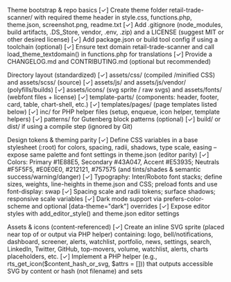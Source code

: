 Theme bootstrap & repo basics
[✓] Create theme folder retail-trade-scanner/ with required theme header in style.css, functions.php, theme.json, screenshot.png, readme.txt
[✓] Add .gitignore (node_modules, build artifacts, .DS_Store, vendor, .env, .zip) and a LICENSE (suggest MIT or other desired license)
[✓] Add package.json or build tool config if using a toolchain (optional)
[✓] Ensure text domain retail-trade-scanner and call load_theme_textdomain() in functions.php for translations
[✓] Provide a CHANGELOG.md and CONTRIBUTING.md (optional but recommended)

Directory layout (standardized)
[✓] assets/css/ (compiled /minified CSS) and assets/scss/ (source)
[✓] assets/js/ and assets/js/vendor/ (polyfills/builds)
[✓] assets/icons/ (svg sprite / raw svgs) and assets/fonts/ (webfont files + license)
[✓] template-parts/ (components: header, footer, card, table, chart-shell, etc.)
[✓] templates/pages/ (page templates listed below)
[✓] inc/ for PHP helper files (setup, enqueue, icon helper, template helpers)
[✓] patterns/ for Gutenberg block patterns (optional)
[✓] build/ or dist/ if using a compile step (ignored by Git)

Design tokens & theming parity
[✓] Define CSS variables in a base stylesheet (:root) for colors, spacing, radii, shadows, type scale, easing – expose same palette and font settings in theme.json (editor parity)
[✓] Colors: Primary #1E88E5, Secondary #43A047, Accent #E53935; Neutrals #F5F5F5, #E0E0E0, #212121, #757575 (and tints/shades & semantic success/warning/danger)
[✓] Typography: Inter/Roboto font stacks; define sizes, weights, line-heights in theme.json and CSS; preload fonts and use font-display: swap
[✓] Spacing scale and radii tokens; surface shadows; responsive scale variables
[✓] Dark mode support via prefers-color-scheme and optional [data-theme="dark"] overrides
[✓] Expose editor styles with add_editor_style() and theme.json editor settings

Assets & icons (content-referenced)
[✓] Create an inline SVG sprite (placed near top of <body> or output via PHP helper) containing: logo, bell/notifications, dashboard, screener, alerts, watchlist, portfolio, news, settings, search, LinkedIn, Twitter, GitHub, top-movers, volume, watchlist, alerts, charts placeholders, etc.
[✓] Implement a PHP helper (e.g., rts_get_icon($content_hash_or_svg, $attrs = [])) that outputs accessible SVG by content or hash (not filename) and sets <title>/role="img"/aria-hidden appropriately
[✓] Optimize SVGs (strip metadata, combine common defs, ensure viewBox and stroke/fill consistency)
[ ] Include fallback PNGs for email or legacy clients if required

Global styling & componentized CSS
[ ] Base: reset/normalize, base typography, anchors, lists, forms, tables using CSS variables
[ ] Component styles colocated under assets/scss/components/ (buttons, badges, cards, table, chart-shell, toast, modal, tabs) and compiled to assets/css/main.css
[ ] Utility classes (spacing, grid helpers, text utilities) and responsive breakpoints
[ ] Fluid grid utilities, container widths, and masonry/bento helpers if used
[ ] Use CSS cascade layers (@layer base, components, utilities) if possible for predictable CSS ordering
[ ] Provide skeleton loading and accessible loading states for data-heavy components

Enqueue & build process
[ ] Enqueue styles/scripts via wp_enqueue_scripts with proper dependencies and versioning (use filemtime or build hash)
[ ] Enqueue editor styles and block styles for Gutenberg parity
[ ] Ensure scripts are deferred/async where safe; critical CSS inlined for above-the-fold
[ ] Add a build pipeline (npm + webpack/rollup/parcel or sass + postcss) to produce minified assets; provide npm run build, npm run dev commands

Core theme templates & structure
[✓] header.php — left inline SVG logo, center search input (ticker/company), right user menu (avatar dropdown), notifications bell with badge, nav for desktop (ARIA, keyboard accessible)
[✓] sidebar.php — collapsible, keyboard accessible, shows icons + labels; collapsed shows icons with tooltips; active link visual (glowing left border + darker bg)
[✓] footer.php — terms/privacy/contact links, social icons, copyright, small sitemap
[✓] index.php, page.php, single.php, archive.php, 404.php, front-page.php (front page template for landing/ui)
[✓] searchform.php — consistent search UI used site-wide
[✓] functions.php — theme setup, register nav menus (primary, footer), register sidebars/widgets (if used), add_theme_support (title-tag, post-thumbnails, html5, editor-styles), enqueue assets, register block styles/patterns
[✓] theme.json — define color palette, font sizes, custom properties for editor parity and block styling

Template parts (reusable components)
[ ] template-parts/components/button.php — button variants (primary, secondary, outline, gradient, magnetic) with ARIA and focus styles
[ ] template-parts/components/badge.php — positive/negative/neutral badges (semantic)
[ ] template-parts/components/card.php — metric KPI card (title, value, delta badge, small sparkline)
[ ] template-parts/components/table.php — data table shell with sortable headers, sticky head, responsive behavior
[ ] template-parts/components/chart-shell.php — accessible chart container with legend + tooltip hooks; loadable client-side chart later
[ ] template-parts/components/tabs.php — keyboard-accessible tabs with ARIA
[ ] template-parts/layout/main-shell.php — main page wrapper providing sticky header/sidebar layout and content container
[ ] template-parts/components/modal.php and toast.php — accessible modal and toast patterns (trap focus, ESC close)

Page templates (create for every page and analogous pages)
[ ] templates/pages/page-dashboard.php — overview grid: kpis, top movers, indices, market sentiment, heatmap (bento/masonry)
[ ] templates/pages/page-screener.php — left filter panel, results table, client-side filters UI, sort/pagination/export (CSV) hooks
[ ] templates/pages/page-alerts.php — list/manage/add/edit price/volume/PE alerts with form validation and confirmation flows
[ ] templates/pages/page-portfolio.php — portfolio positions, performance time series, allocation pie, gains/losses, daily P/L KPI cards
[ ] templates/pages/page-news.php — infinite scroll feed, source filters, sentiment tags and grades, reading pane layout
[ ] templates/pages/page-settings.php — tabs: Profile, Notifications, API Integrations (API key management UI), Security (2FA hint)
[ ] templates/pages/page-search.php — symbol input, autocomplete, quote card, fundamentals, historical table shell
[ ] templates/pages/page-popular.php — trending / most active / gainers / losers list and cards
[ ] templates/pages/page-email.php — subscribe form, list manager, history table (email delivery statuses)
[ ] templates/pages/page-finder.php — sector grid, factor tiles, screen results export hooks
[ ] templates/pages/page-filters.php — presets list, custom builder UI, save preset modal
[ ] templates/pages/page-plans.php — pricing tiers, features, CTA, membership badge treatments
[ ] templates/pages/page-contact.php — contact form with server-side validation hints and help links
[ ] 404.php — friendly 404, search link, suggested pages; consistent shell wrapper for all templates
[ ] Provide a base page wrapper layout used by all page templates, and a consistent way to include page-level scripts/styles

WordPress-only integration & editor parity
[ ] functions.php add_theme_support required features; register nav menus (primary, footer) and sidebars/widgets if desired
[ ] Provide block-templates or block-patterns (optional) for landing sections and dashboard cards so site admins can assemble pages via Gutenberg
[ ] Register REST endpoints if theme needs dynamic data fetching (theme-only caution: avoid plugin-level features)
[ ] Provide sample menu assignment instructions and recommended widget areas in readme.txt

JS behavior & interactivity (theme-only)
[ ] Sidebar collapse/expand with localStorage persistence, animated transitions, keyboard shortcuts, aria-expanded toggles
[ ] Header search interactions: debounce, live autocomplete (client-side UI only; actual search backend must be provided separately)
[ ] Notifications popover with aria roles and real-time badge hook (theme displays; data source plugin/backend)
[ ] User avatar dropdown (profile/settings/logout links), keyboard accessible, closes on ESC or click outside
[ ] Tables responsive: small screens show card view with same data (transform), support swipe/scroll for wide tables
[ ] Respect prefers-reduced-motion in all animations; controlled micro-interactions (hover ripple/magnetic)
[ ] Minimal JS bundling, deferred where safe; provide non-JS fallbacks for critical interactions

Responsiveness, container queries & accessibility
[ ] Breakpoints and container queries for card scaling and component behavior; mobile-first approach
[ ] Mobile: sidebar collapses to hamburger menu that opens an accessible off-canvas sheet; search becomes full-width at top
[ ] Keyboard navigation for all menus, dropdowns, dialogs with visible focus rings and focus-visible support
[ ] ARIA attributes for interactive elements; add aria-live regions for dynamic notifications and toast messages
[ ] Color contrast verification for text, buttons, badges in all states (WCAG AA) and high-contrast media queries

Performance & production readiness
[ ] Minify and version CSS/JS; use hashed filenames in production for cache busting
[ ] Inline critical CSS for above-the-fold (header + hero + nav) and defer non-critical CSS
[ ] Preload critical fonts and use font-display: swap and font-variation-settings where applicable
[ ] Optimize SVGs, remove metadata, combine defs, avoid large inline SVG bloat; provide aria-hidden for decorative svgs
[ ] Lazy-load below-the-fold images, charts, and widgets; use loading="lazy" for images
[ ] Set appropriate HTTP caching headers at deploy/infrastructure layer (not theme but document in README)
[ ] Lighthouse targets: aim for 90+ accessibility/performance where possible (theme responsibilities documented)

Security & privacy considerations (theme-only)
[ ] No direct external requests in theme code except fonts/icons via known CDN or bundled assets; document privacy implications
[ ] Escape all output with esc_html, esc_attr, wp_kses_post as appropriate; use nonce checks on any form submissions included in the theme
[ ] Secure contact forms (if implemented in theme) with nonce verification; advise that server-side processing should be plugin-handled

Quality & testing
[ ] PHPCS WordPress coding standards for PHP files; stylelint for CSS/SCSS; eslint for JS; include basic config files
[ ] Automated unit/integration tests optional (theme-only scope may limit what’s tested), but add smoke tests: header/sidebar/footer render without fatal errors
[ ] Visual regression checklist: snapshot key pages (dashboard, screener, news, portfolio) across breakpoints
[ ] Cross-browser QA: Chrome, Edge, Safari, Firefox (desktop/mobile) and iOS/Android device checks
[ ] Accessibility testing: axe, manual keyboard-only walkthrough, color-contrast checks

Docs, packaging & delivery
[ ] README.md with theme setup, menu/widget assignment, page templates mapping, token usage, icon usage by content instructions, recommended plugins (if any), and deployment notes
[ ] Theming guide: tokens list, examples of how to render icons by content, SCSS partial structure, and instructions for editor color palette sync
[ ] screenshot.png showing the primary theme layout (desktop hero) and a mobile screenshot optionally included in /screenshot/ for WordPress theme installer
[ ] Package theme as zip for distribution with instructions for installing via WP admin theme uploader
[ ] Add a small “release checklist” in README: minify assets, update version, tag commit, produce zip

Deliverables checklist (final verification)
[ ] Theme scaffolding: style.css header, functions.php, theme.json, header.php, footer.php, sidebar.php, readme, screenshot
[ ] Global styling and theme variables file(s) integrated and exposed to editor
[ ] SCSS sources and compiled/minified CSS in assets/css
[ ] JS sources and compiled/minified JS in assets/js with proper enqueueing
[ ] SVG icon sprite integrated and helper to render icons by content/hash (with accessibility)
[ ] Template parts for header, sidebar, footer, cards, charts, tables, and utilities
[ ] Page templates for dashboard, screener, alerts, portfolio, news, settings, search, popular, email, finder, filters, plans, contact, and 404
[ ] Theme-only README and theming guide; packaged theme zip ready for upload
[ ] QA sign-off: smoke tests passed, visual checks, accessibility checks, and performance notes documented